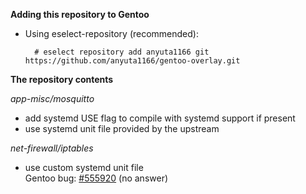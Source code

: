 **Adding this repository to Gentoo**

* Using eselect-repository (recommended):

        # eselect repository add anyuta1166 git https://github.com/anyuta1166/gentoo-overlay.git

**The repository contents**

*app-misc/mosquitto*

* add systemd USE flag to compile with systemd support if present
* use systemd unit file provided by the upstream

*net-firewall/iptables*

* use custom systemd unit file\
  Gentoo bug: [#555920](https://bugs.gentoo.org/555920) (no answer)
